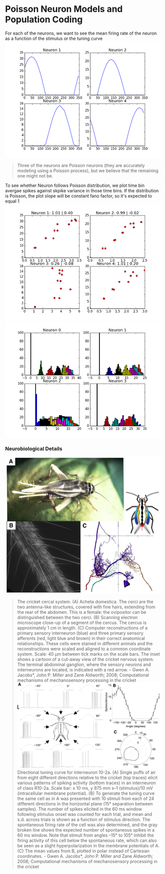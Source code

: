 # Poisson Neuron Models and Population Coding
For each of the neurons, we want to see the mean firing rate of the neuron as a function of the stimulus or the tuning curve
![Alt text](https://raw.githubusercontent.com/abaybektursun/Comp_Neuroscience_UoW/master/Week4/imgs/tuning_curves.png)

> Three of the neurons are Poisson neurons (they are accurately modeling using a Poisson process), but we believe that the remaining one might not be.

To see whether Neuron follows Poisson distribution, we plot time bin avergae spikes against skpike variance in those time bins. If the distribution is Poisson, the plot slope will be constant fano factor, so it's expected to equal 1
![Alt text](https://raw.githubusercontent.com/abaybektursun/Comp_Neuroscience_UoW/master/Week4/imgs/poisson.png)
![Alt text](https://raw.githubusercontent.com/abaybektursun/Comp_Neuroscience_UoW/master/Week4/imgs/hist.png)

### Neurobiological Details
![Alt text](https://raw.githubusercontent.com/abaybektursun/Comp_Neuroscience_UoW/master/Week4/imgs/F1.large.jpg)
> The cricket cercal system. (A) Acheta domestica. The cerci are the two antenna-like structures, covered with fine hairs, extending from the rear of the abdomen. This is a female: the ovipositor can be distinguished between the two cerci. (B) Scanning electron microscope close-up of a segment of the cercus. The cercus is approximately 1 cm in length. (C) Computer reconstructions of a primary sensory interneuron (blue) and three primary sensory afferents (red, light blue and brown) in their correct anatomical relationships. These cells were stained in different animals and the reconstructions were scaled and aligned to a common coordinate system. Scale: 40 μm between tick marks on the scale bars. The inset shows a cartoon of a cut-away view of the cricket nervous system. The terminal abdominal ganglion, where the sensory neurons and interneurons are located, is indicated with a red arrow. - Gwen A. Jacobs*, John P. Miller and Zane Aldworth; 2008; Computational mechanisms of mechanosensory processing in the cricket
![Alt text](https://raw.githubusercontent.com/abaybektursun/Comp_Neuroscience_UoW/master/Week4/imgs/F3.large.jpg)
> Directional tuning curve for interneuron 10-2a. (A) Single puffs of air from eight different directions relative to the cricket (top traces) elicit various patterns of spiking activity (bottom traces) in an interneuron of class R10-2a. Scale bar: x 10 ms, y 875 mm s–1 (stimulus)/10 mV (intracellular membrane potential). (B) To generate the tuning curve the same cell as in A was presented with 10 stimuli from each of 24 different directions in the horizontal plane (15° separation between samples). The number of spikes elicited in the 60 ms window following stimulus onset was counted for each trial, and mean and s.d. across trials is shown as a function of stimulus direction. The spontaneous firing rate of the cell was also determined, and the gray broken line shows the expected number of spontaneous spikes in a 60 ms window. Note that stimuli from angles –15° to 105° inhibit the firing activity of this cell below the spontaneous rate, which can also be seen as a slight hyperpolarization in the membrane potentials of A. (C) The mean values from B, plotted in polar instead of Cartesian coordinates. - Gwen A. Jacobs*, John P. Miller and Zane Aldworth; 2008; Computational mechanisms of mechanosensory processing in the cricket
